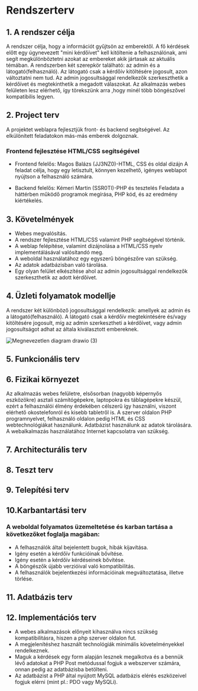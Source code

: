 # Rendszerterv

## 1. A rendszer célja

A rendszer célja, hogy a információt gyűjtsön az emberektől. A fő kérdések előtt egy úgynevezett "mini kérdőívet" kell kitöltenie a felhasználónak, ami segít megkülönböztetni azokat az embereket akik jártasak az aktuális témában. A rendszerben két szerepkör található: az admin és a látogató(felhasználó). Az látogató csak a kérdőív kitöltésére jogosult, azon változtatni nem tud. Az admin jogosultsággal rendelkezők szerkeszthetik a kérdőívet és megtekinthetik a megadott válaszokat. Az alkalmazás webes felületen lesz elérhető, így törekszünk arra ,hogy minél több böngészővel kompatibilis legyen.<br>

## 2. Project terv

A projektet weblapra fejlesztjük front- és backend segítségével. Az elkülönített feladatokon más-más emberek dolgoznak.
### Frontend fejlesztése HTML/CSS segítségével <br>
- Frontend felelős: Magos Balázs (JJ3NZ0)-HTML, CSS és oldal dizájn
A feladat célja, hogy egy letisztult, könnyen kezelhető, igényes weblapot nyújtson a felhasználó számára. <br>

- Backend felelős: Kémeri Martin (SSR0TI)-PHP és tesztelés
Feladata a háttérben működő programok megírása, PHP kód, és az eredmény kiértékelés. <br>

## 3. Követelmények<br>

- Webes megvalósítás.<br>
- A rendszer fejlesztése HTML/CSS valamint PHP segítségével történik.<br>
- A weblap felépítése, valamint dizájnolása a HTML/CSS nyelv implementálásával valósítandó meg.<br>
- A weboldal használatához egy egyszerű böngészőre van szükség.<br>
- Az adatok adatbázisban való tárolása.<br>
- Egy olyan felület elkészítése ahol az admin jogosultsággal rendelkezők szerkeszthetik az adott kérdőívet.<br>

## 4. Üzleti folyamatok modellje

A rendszer két különböző jogosultsággal rendelkezik: amellyek az admin és a látogató(felhasználó). A látogató csak a kérdőív megtekintésére és/vagy kitöltésére jogosult, míg az admin szerkesztheti a kérdőívet, vagy admin jogosultságot adhat az általa kiválasztott embereknek.<br>


![Megnevezetlen diagram drawio (3)](https://user-images.githubusercontent.com/113610538/200619751-c2213b8a-4989-456f-8ad6-408b20f690ee.png)


## 5. Funkcionális terv

## 6. Fizikai környezet

Az alkalmazás webes felületre, elsősorban (nagyobb képernyős eszközökre) asztali számítógépekre, laptopokra és táblagépekre készül, ezért a felhasználói élmény érdekében célszerű így használni, viszont elérhető okostelefonról és kisebb tabletről is.
A szerver oldalon PHP programnyelvet, felhasználó oldalon pedig HTML és CSS webtechnológiákat használunk. 
Adatbázist használunk az adatok tárolására.
A webalkalmazás használatához Internet kapcsolatra van szükség.

## 7. Architecturális terv

## 8. Teszt terv

## 9. Telepítési terv 

## 10.Karbantartási terv

### A weboldal folyamatos üzemeltetése és karban tartása a következőket foglalja magában:<br>

- A felhasználók által bejelentett bugok, hibák kijavítása.<br>
- Igény esetén a kérdőív funkcióinak bővítése.<br>
- Igény esetén a kérdőív kérdéseinek bővítése.<br>
- A böngészők újabb verzióival való kompatibilitás.<br>
- A felhasználók bejelentkezési információinak megváltoztatása, illetve törlése.<br>

## 11. Adatbázis terv

## 12. Implementációs terv

- A webes alkalmazások előnyeit kihasználva nincs szükség kompatibilitásra, hiszen a php szerver oldalon fut.<br>
- A megjelenítéshez használt technológiák minimális követelményekkel rendelkeznek.<br>
- Maguk a kérdések egy form alapján lesznek megalkotva és a bennük lévő adatokat a PHP Post metódussal fogjuk a webszerver számára, onnan pedig az adatbázisba betölteni.<br>
- Az adatbázist a PHP által nyújtott MySQL adatbázis elérés eszközeivel fogjuk elérni (mint pl.: PDO vagy MySQLi).
